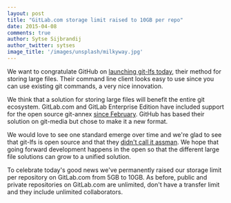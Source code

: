 ```yaml
---
layout: post
title: "GitLab.com storage limit raised to 10GB per repo"
date: 2015-04-08
comments: true
author: Sytse Sijbrandij
author_twitter: sytses
image_title: '/images/unsplash/milkyway.jpg'
---
```


We want to congratulate GitHub on [launching git-lfs today](https://github.com/blog/1986-announcing-git-large-file-storage-lfs), their method for storing large files.
Their command line client looks easy to use since you can use existing git commands, a very nice innovation.

We think that a solution for storing large files will benefit the entire git ecosystem.
GitLab.com and GitLab Enterprise Edition have included support for the open source git-annex [since February](https://about.gitlab.com/2015/02/17/gitlab-annex-solves-the-problem-of-versioning-large-binaries-with-git/).
GitHub has based their solution on git-media but chose to make it a new format.

We would love to see one standard emerge over time and we're glad to see that git-lfs is open source and that they [didn't call it assman](https://github.com/github/git-lfs/commit/10a8eceefdb081edf6114eda6f68c1f4db204a96).
We hope that going forward development happens in the open so that the different large file solutions can grow to a unified solution.

To celebrate today's good news we've permanently raised our storage limit per repository on GitLab.com from 5GB to 10GB. As before, public and private repositories on GitLab.com are unlimited, don't have a transfer limit and they include unlimited collaborators.
